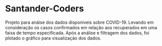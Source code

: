 # Santander-Coders
Projeto para anáise dos dados disponíveis sobre COVID-19. 
Levando em consideração os casos confirmados em relação aos recuperados em uma faixa de tempo especificada.
Após a análise e filtragem dos dados, foi plotado o gráfico para visualização dos dados.
